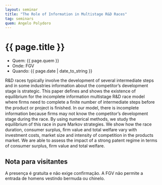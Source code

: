 ```yaml
---
layout: seminar
title: "The Role of Information in Multistage R&D Races"
tag: seminars
quem: Angelo Polydoro  
---
```


# {{ page.title }}

- Quem: {{ page.quem }}
- Onde:  FGV
- Quando:  {{ page.date | date_to_string }}

R&D races typically involve the development of several intermediate
steps and in some industries information about the competitor’s
development stage is strategic. This paper deﬁnes and shows the
existence of equilibrium for the incomplete information multistage R&D
race model where ﬁrms need to complete a ﬁnite number of intermediate
steps before the product or project is ﬁnished. In our model, there is
incomplete information because ﬁrms may not know the competitor’s
development stage during the race. By using numerical methods, we
study the equilibrium of this race in pure Markov strategies. We show
how the race duration, consumer surplus, ﬁrm value and total welfare
vary with investment costs, market size and intensity of competition
in the products market. We are able to assess the impact of a strong
patent regime in terms of consumer surplus, ﬁrm value and total
welfare.


## Nota para visitantes

A presença é gratuíta e não exige confirmação. A FGV não permite a
entrada de homens vestindo bermuda ou chinelo.
